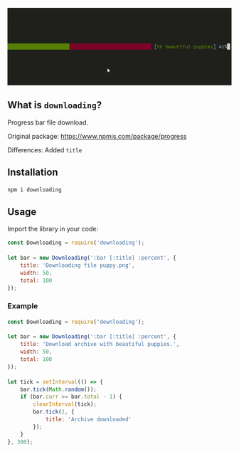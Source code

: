 <p align="center">
    <img src="https://raw.githubusercontent.com/rickylawson/downloading/master/downloading.gif">
</p>

## What is `downloading`?

Progress bar file download.

Original package: https://www.npmjs.com/package/progress

Differences: Added `title`

## Installation

```bash
npm i downloading
```

## Usage

Import the library in your code:

```js
const Downloading = require('downloading');

let bar = new Downloading(':bar [:title] :percent', {
    title: 'Downloading file puppy.png',
    width: 50,
    total: 100
});
```

### Example

```js
const Downloading = require('downloading');

let bar = new Downloading(':bar [:title] :percent', {
    title: 'Download archive with beautiful puppies.',
    width: 50,
    total: 100
});

let tick = setInterval(() => {
    bar.tick(Math.random());
    if (bar.curr >= bar.total - 1) {
        clearInterval(tick);
        bar.tick(1, {
            title: 'Archive downloaded'
        });
    }
}, 300);
```